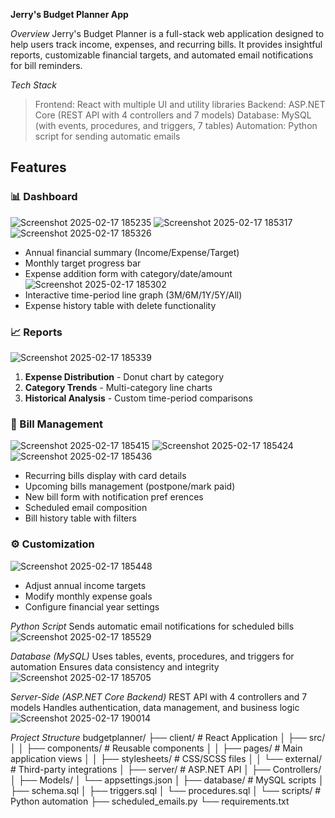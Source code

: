 ****Jerry's Budget Planner App****

*Overview*
Jerry's Budget Planner is a full-stack web application designed to help users track income, expenses, and recurring bills. It provides insightful reports, customizable financial targets, and automated email notifications for bill reminders.

*Tech Stack*
 > Frontend: React with multiple UI and utility libraries
 > Backend: ASP.NET Core (REST API with 4 controllers and 7 models)
 > Database: MySQL (with events, procedures, and triggers, 7 tables)
 > Automation: Python script for sending automatic emails

## Features

### 📊 Dashboard
![Screenshot 2025-02-17 185235](https://github.com/user-attachments/assets/01020fa0-408f-4431-9a31-1b95484213fb)
![Screenshot 2025-02-17 185317](https://github.com/user-attachments/assets/ade16505-9099-4fa2-b10c-f6bd624d52a4)
![Screenshot 2025-02-17 185326](https://github.com/user-attachments/assets/c0474dd3-3dfe-480e-8484-a7e8961749a0)

- Annual financial summary (Income/Expense/Target)
- Monthly target progress bar
- Expense addition form with category/date/amount
![Screenshot 2025-02-17 185302](https://github.com/user-attachments/assets/2a281716-a1cc-4c9f-8739-ecd8e74e9752)
- Interactive time-period line graph (3M/6M/1Y/5Y/All)
- Expense history table with delete functionality

### 📈 Reports
![Screenshot 2025-02-17 185339](https://github.com/user-attachments/assets/6157440d-a545-43f8-ba47-254647b7c2ab)
1. **Expense Distribution** - Donut chart by category
3. **Category Trends** - Multi-category line charts
4. **Historical Analysis** - Custom time-period comparisons
   

### 💸 Bill Management
![Screenshot 2025-02-17 185415](https://github.com/user-attachments/assets/7db0b3df-1b99-47d2-8def-51a39dda4266)
![Screenshot 2025-02-17 185424](https://github.com/user-attachments/assets/0436458a-88f1-4cf7-ab8a-b7d9b37f9b3d)
![Screenshot 2025-02-17 185436](https://github.com/user-attachments/assets/62a491e2-0cfc-4be4-9767-fbdd68df6e90)

- Recurring bills display with card details
- Upcoming bills management (postpone/mark paid)
- New bill form with notification pref
erences
- Scheduled email composition
- Bill history table with filters

### ⚙️ Customization
![Screenshot 2025-02-17 185448](https://github.com/user-attachments/assets/63ff23d1-b1b2-4470-9c75-71d464c79d4e)
- Adjust annual income targets
- Modify monthly expense goals
- Configure financial year settings


*Python Script*
Sends automatic email notifications for scheduled bills
![Screenshot 2025-02-17 185529](https://github.com/user-attachments/assets/1ead397c-5eb4-433b-bd73-5606123600d4)


*Database (MySQL)*
Uses tables, events, procedures, and triggers for automation
Ensures data consistency and integrity
![Screenshot 2025-02-17 185705](https://github.com/user-attachments/assets/697f4877-421b-4899-afdb-fdaa2d53436f)

*Server-Side (ASP.NET Core Backend)*
REST API with 4 controllers and 7 models
Handles authentication, data management, and business logic
![Screenshot 2025-02-17 190014](https://github.com/user-attachments/assets/bf9c6823-1151-46e7-8270-80b536261527)


*Project Structure*
budgetplanner/
├── client/               # React Application
│   ├── src/
│   │   ├── components/   # Reusable components
│   │   ├── pages/        # Main application views
│   │   ├── stylesheets/  # CSS/SCSS files
│   │   └── external/     # Third-party integrations
│
├── server/               # ASP.NET API
│   ├── Controllers/
│   ├── Models/
│   └── appsettings.json
│
├── database/             # MySQL scripts
│   ├── schema.sql
│   ├── triggers.sql
│   └── procedures.sql
│
└── scripts/              # Python automation
    ├── scheduled_emails.py
    └── requirements.txt


